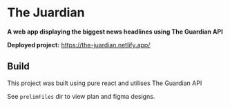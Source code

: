 # The Juardian

**A web app displaying the biggest news headlines using The Guardian API**

**Deployed project:** https://the-juardian.netlify.app/

## Build

This project was built using pure react and utilises The Guardian API

See ```prelimFiles``` dir to view plan and figma designs.
